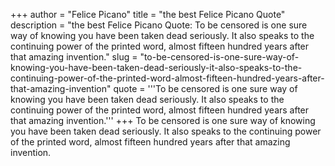 +++
author = "Felice Picano"
title = "the best Felice Picano Quote"
description = "the best Felice Picano Quote: To be censored is one sure way of knowing you have been taken dead seriously. It also speaks to the continuing power of the printed word, almost fifteen hundred years after that amazing invention."
slug = "to-be-censored-is-one-sure-way-of-knowing-you-have-been-taken-dead-seriously-it-also-speaks-to-the-continuing-power-of-the-printed-word-almost-fifteen-hundred-years-after-that-amazing-invention"
quote = '''To be censored is one sure way of knowing you have been taken dead seriously. It also speaks to the continuing power of the printed word, almost fifteen hundred years after that amazing invention.'''
+++
To be censored is one sure way of knowing you have been taken dead seriously. It also speaks to the continuing power of the printed word, almost fifteen hundred years after that amazing invention.
